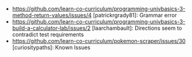 *
  https://github.com/learn-co-curriculum/programming-univbasics-3-method-return-values/issues/4 [patrickrgrady81]: Grammar error
*
  https://github.com/learn-co-curriculum/programming-univbasics-3-build-a-calculator-lab/issues/2 [laarchambault]: Directions seem to contradict test requirements
*
  https://github.com/learn-co-curriculum/pokemon-scraper/issues/30 [curiositypaths]: Known Issues
